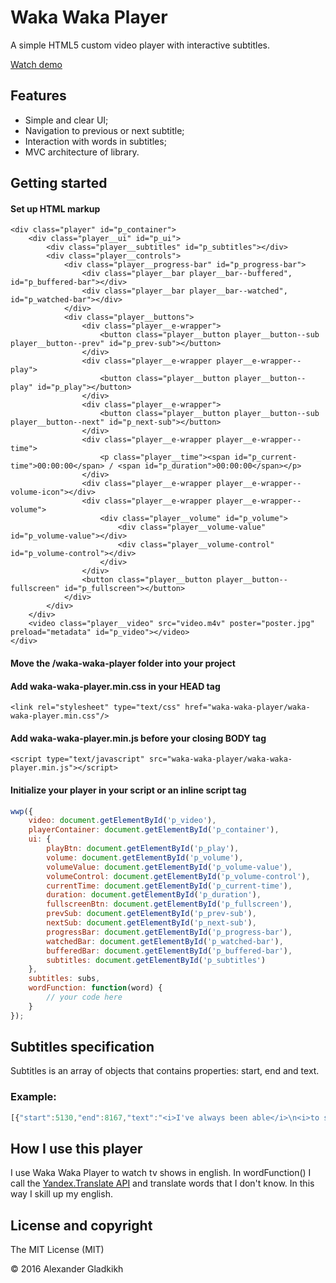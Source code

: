 # Waka Waka Player

A simple HTML5 custom video player with interactive subtitles.

[Watch demo](https://whyamiscott.github.io/waka-waka-player/)

## Features
* Simple and clear UI;
* Navigation to previous or next subtitle;
* Interaction with words in subtitles;
* MVC architecture of library.

## Getting started

#### Set up HTML markup  
```
<div class="player" id="p_container">
    <div class="player__ui" id="p_ui">
        <div class="player__subtitles" id="p_subtitles"></div>
        <div class="player__controls">
            <div class="player__progress-bar" id="p_progress-bar">
                <div class="player__bar player__bar--buffered", id="p_buffered-bar"></div>
                <div class="player__bar player__bar--watched", id="p_watched-bar"></div>
            </div>
            <div class="player__buttons">
                <div class="player__e-wrapper">
                    <button class="player__button player__button--sub player__button--prev" id="p_prev-sub"></button>
                </div>
                <div class="player__e-wrapper player__e-wrapper--play">
                    <button class="player__button player__button--play" id="p_play"></button>
                </div>
                <div class="player__e-wrapper">
                    <button class="player__button player__button--sub player__button--next" id="p_next-sub"></button>
                </div>
                <div class="player__e-wrapper player__e-wrapper--time">
                    <p class="player__time"><span id="p_current-time">00:00:00</span> / <span id="p_duration">00:00:00</span></p>
                </div>
                <div class="player__e-wrapper player__e-wrapper--volume-icon"></div>
                <div class="player__e-wrapper player__e-wrapper--volume">
                    <div class="player__volume" id="p_volume">
                        <div class="player__volume-value" id="p_volume-value"></div>
                        <div class="player__volume-control" id="p_volume-control"></div>
                    </div>
                </div>
                <button class="player__button player__button--fullscreen" id="p_fullscreen"></button>
            </div>
        </div>
    </div>
    <video class="player__video" src="video.m4v" poster="poster.jpg" preload="metadata" id="p_video"></video>
</div>
```
#### Move the /waka-waka-player folder into your project
#### Add waka-waka-player.min.css in your HEAD tag
```
<link rel="stylesheet" type="text/css" href="waka-waka-player/waka-waka-player.min.css"/>
```
#### Add waka-waka-player.min.js before your closing BODY tag
```
<script type="text/javascript" src="waka-waka-player/waka-waka-player.min.js"></script>
```
#### Initialize your player in your script or an inline script tag
```javascript
wwp({
	video: document.getElementById('p_video'),
	playerContainer: document.getElementById('p_container'),
	ui: {
		playBtn: document.getElementById('p_play'),
		volume: document.getElementById('p_volume'),
		volumeValue: document.getElementById('p_volume-value'),
		volumeControl: document.getElementById('p_volume-control'),
		currentTime: document.getElementById('p_current-time'),
		duration: document.getElementById('p_duration'),
		fullscreenBtn: document.getElementById('p_fullscreen'),
		prevSub: document.getElementById('p_prev-sub'),
		nextSub: document.getElementById('p_next-sub'),
		progressBar: document.getElementById('p_progress-bar'),
		watchedBar: document.getElementById('p_watched-bar'),
		bufferedBar: document.getElementById('p_buffered-bar'),
		subtitles: document.getElementById('p_subtitles')
	},
	subtitles: subs,
	wordFunction: function(word) {
		// your code here
	}
});
```

## Subtitles specification
Subtitles is an array of objects that contains properties: start, end and text.
### Example:
```javascript
[{"start":5130,"end":8167,"text":"<i>I've always been able</i>\n<i>to sleep through anything.</i>"},{"start":8383,"end":12137,"text":"<i>Storms, sirens, you name it.</i>\n<i>Last night, I didn't sleep.</i>"},{"start":14889,"end":17767,"text":"<i>I guess I get a little goofy</i>\n<i>when I'm nervous.</i>"},{"start":20937,"end":23212,"text":"<i>You see, today isn't just any other day.</i>"},{"start":23398,"end":24672,"text":"<i>It's my first day.</i>"},{"start":24816,"end":26135,"text":"I'm the man."}]
```

## How I use this player
I use Waka Waka Player to watch tv shows in english. In wordFunction() I call the [Yandex.Translate API](https://tech.yandex.ru/translate/) and translate words that I don't know. In this way I skill up my english.

## License and copyright

The MIT License (MIT)

© 2016 Alexander Gladkikh
